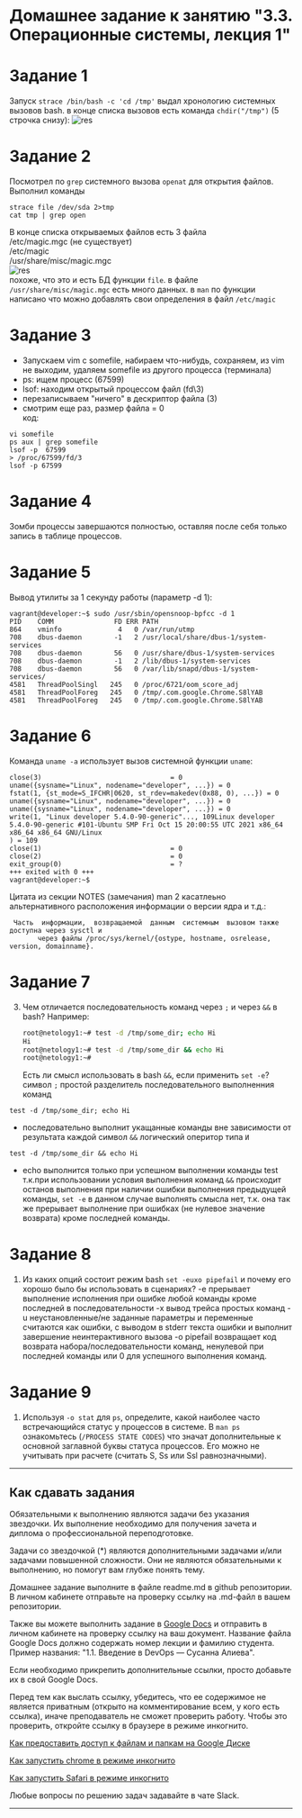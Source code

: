 # Домашнее задание к занятию "3.3. Операционные системы, лекция 1"

# Задание 1
Запуск `strace /bin/bash -c 'cd /tmp'` выдал хронологию системных вызовов bash. в конце списка вызовов есть команда `chdir("/tmp")` (5 строчка снизу):
![res](img/img1.png)
# Задание 2
Посмотрел по `grep` системного вызова `openat` для открытия файлов. Выполнил команды
~~~
strace file /dev/sda 2>tmp
cat tmp | grep open
~~~
В конце списка открываемых файлов есть 3 файла  
/etc/magic.mgc (не существует)  
/etc/magic  
/usr/share/misc/magic.mgc  
![res](img/img2.png)  
похоже, что это и есть БД функции `file`. в файле `/usr/share/misc/magic.mgc` есть много данных. в `man` по функции написано что можно добавлять свои определения в файл `/etc/magic`
# Задание 3
- Запускаем vim с somefile,  набираем что-нибудь, сохраняем, из vim не выходим, удаляем somefile из другого процесса (терминала)
- ps: ищем процесс (67599)  
- lsof: находим открытый процессом файл (fd\3)  
- перезаписываем "ничего" в дескриптор файла (3)  
- смотрим еще раз, размер файла = 0  
код:  
~~~
vi somefile
ps aux | grep somefile
lsof -p  67599
> /proc/67599/fd/3
lsof -p 67599
~~~
# Задание 4
Зомби процессы завершаются полностью, оставляя после себя только запись в таблице процессов.
# Задание 5
Вывод утилиты за 1 секунду работы (параметр -d 1):
~~~
vagrant@developer:~$ sudo /usr/sbin/opensnoop-bpfcc -d 1
PID    COMM               FD ERR PATH
864    vminfo              4   0 /var/run/utmp
708    dbus-daemon        -1   2 /usr/local/share/dbus-1/system-services
708    dbus-daemon        56   0 /usr/share/dbus-1/system-services
708    dbus-daemon        -1   2 /lib/dbus-1/system-services
708    dbus-daemon        56   0 /var/lib/snapd/dbus-1/system-services/
4581   ThreadPoolSingl   245   0 /proc/6721/oom_score_adj
4581   ThreadPoolForeg   245   0 /tmp/.com.google.Chrome.S8lYAB
4581   ThreadPoolForeg   245   0 /tmp/.com.google.Chrome.S8lYAB
~~~
# Задание 6
Команда `uname -a` использует вызов системной функции `uname`:  
~~~
close(3)                                = 0
uname({sysname="Linux", nodename="developer", ...}) = 0
fstat(1, {st_mode=S_IFCHR|0620, st_rdev=makedev(0x88, 0), ...}) = 0
uname({sysname="Linux", nodename="developer", ...}) = 0
uname({sysname="Linux", nodename="developer", ...}) = 0
write(1, "Linux developer 5.4.0-90-generic"..., 109Linux developer 5.4.0-90-generic #101-Ubuntu SMP Fri Oct 15 20:00:55 UTC 2021 x86_64 x86_64 x86_64 GNU/Linux
) = 109
close(1)                                = 0
close(2)                                = 0
exit_group(0)                           = ?
+++ exited with 0 +++
vagrant@developer:~$ 
~~~
Цитата из секции NOTES (замечания) man 2 касатлеьно альтернативного расположения информации о версии ядра и т.д.:
~~~
 Часть  информации,  возвращаемой  данным  системным  вызовом также доступна через sysctl и
       через файлы /proc/sys/kernel/{ostype, hostname, osrelease, version, domainname}.
~~~
# Задание 7
3. Чем отличается последовательность команд через `;` и через `&&` в bash? Например:
    ```bash
    root@netology1:~# test -d /tmp/some_dir; echo Hi
    Hi
    root@netology1:~# test -d /tmp/some_dir && echo Hi
    root@netology1:~#
    ```
    Есть ли смысл использовать в bash `&&`, если применить `set -e`?
символ `;` простой разделитель последовательного выполненния команд
~~~
test -d /tmp/some_dir; echo Hi
~~~
- последовательно выполнит укащанные команды вне зависимости от результата каждой 
символ `&&` логический оперитор типа `И`
~~~
test -d /tmp/some_dir && echo Hi 
~~~
- echo выполнится только при успешном выполнении команды test 
т.к.при использовании условия выполнения команд `&&` происходит останов выполнения при наличии ошибки выполнения предыдущей команды, `set -e` в данном случае выполнять смысла нет, т.к. она так же прерывает выполнение при ошибках (не нулевое значение возврата) кроме последней команды. 
# Задание 8
1. Из каких опций состоит режим bash `set -euxo pipefail` и почему его хорошо было бы использовать в сценариях?
-e прерывает выполнение исполнения при ошибке любой команды кроме последней в последовательности 
-x вывод трейса простых команд 
-u неустановленные/не заданные параметры и переменные считаются как ошибки, с выводом в stderr текста ошибки и выполнит завершение неинтерактивного вызова
-o pipefail возвращает код возврата набора/последовательности команд, ненулевой при последней команды или 0 для успешного выполнения команд.

# Задание 9
1. Используя `-o stat` для `ps`, определите, какой наиболее часто встречающийся статус у процессов в системе. В `man ps` ознакомьтесь (`/PROCESS STATE CODES`) что значат дополнительные к основной заглавной буквы статуса процессов. Его можно не учитывать при расчете (считать S, Ss или Ssl равнозначными).

 
 ---

## Как сдавать задания

Обязательными к выполнению являются задачи без указания звездочки. Их выполнение необходимо для получения зачета и диплома о профессиональной переподготовке.

Задачи со звездочкой (*) являются дополнительными задачами и/или задачами повышенной сложности. Они не являются обязательными к выполнению, но помогут вам глубже понять тему.

Домашнее задание выполните в файле readme.md в github репозитории. В личном кабинете отправьте на проверку ссылку на .md-файл в вашем репозитории.

Также вы можете выполнить задание в [Google Docs](https://docs.google.com/document/u/0/?tgif=d) и отправить в личном кабинете на проверку ссылку на ваш документ.
Название файла Google Docs должно содержать номер лекции и фамилию студента. Пример названия: "1.1. Введение в DevOps — Сусанна Алиева".

Если необходимо прикрепить дополнительные ссылки, просто добавьте их в свой Google Docs.

Перед тем как выслать ссылку, убедитесь, что ее содержимое не является приватным (открыто на комментирование всем, у кого есть ссылка), иначе преподаватель не сможет проверить работу. Чтобы это проверить, откройте ссылку в браузере в режиме инкогнито.

[Как предоставить доступ к файлам и папкам на Google Диске](https://support.google.com/docs/answer/2494822?hl=ru&co=GENIE.Platform%3DDesktop)

[Как запустить chrome в режиме инкогнито ](https://support.google.com/chrome/answer/95464?co=GENIE.Platform%3DDesktop&hl=ru)

[Как запустить  Safari в режиме инкогнито ](https://support.apple.com/ru-ru/guide/safari/ibrw1069/mac)

Любые вопросы по решению задач задавайте в чате Slack.

---
